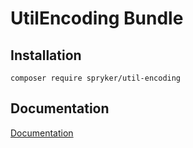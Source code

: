 # UtilEncoding Bundle

## Installation

```
composer require spryker/util-encoding
```

## Documentation

[Documentation](http://spryker.github.io)
